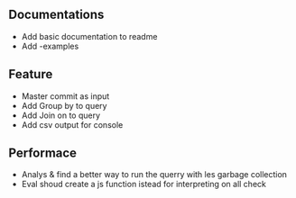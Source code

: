 ## Documentations
- Add basic documentation to readme
- Add -examples

## Feature
- Master commit as input
- Add Group by to query
- Add Join on to query
- Add csv output for console

## Performace
- Analys & find a better way to run the querry with les garbage collection
- Eval shoud create a js function istead for interpreting on all check